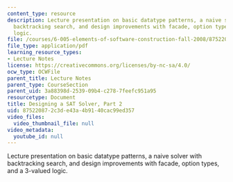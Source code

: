 ```yaml
---
content_type: resource
description: Lecture presentation on basic datatype patterns, a naive solver with
  backtracking search, and design improvements with facade, option types, and a 3-valued
  logic.
file: /courses/6-005-elements-of-software-construction-fall-2008/875220872c3de43a4b9140cac99ed357_MIT6_005f08_lec11.pdf
file_type: application/pdf
learning_resource_types:
- Lecture Notes
license: https://creativecommons.org/licenses/by-nc-sa/4.0/
ocw_type: OCWFile
parent_title: Lecture Notes
parent_type: CourseSection
parent_uid: 3a88398d-2539-09b4-c278-7feefc951a95
resourcetype: Document
title: Designing a SAT Solver, Part 2
uid: 87522087-2c3d-e43a-4b91-40cac99ed357
video_files:
  video_thumbnail_file: null
video_metadata:
  youtube_id: null
---
```

Lecture presentation on basic datatype patterns, a naive solver with backtracking search, and design improvements with facade, option types, and a 3-valued logic.